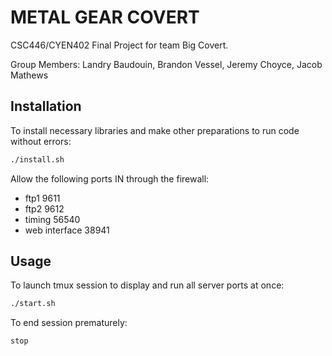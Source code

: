 # METAL GEAR COVERT
CSC446/CYEN402 Final Project for team Big Covert.

Group Members:  Landry Baudouin, Brandon Vessel, Jeremy Choyce, Jacob Mathews

## Installation
To install necessary libraries and make other preparations to run code without errors:
```bash
./install.sh
```
Allow the following ports IN through the firewall:
- ftp1 9611
- ftp2 9612
- timing 56540
- web interface 38941

## Usage
To launch tmux session to display and run all server ports at once:
```bash
./start.sh
```

To end session prematurely:
```bash
stop
```

